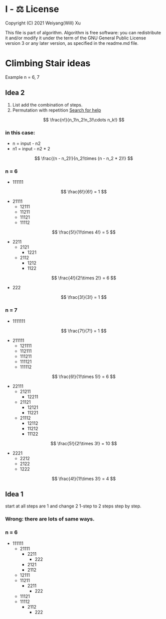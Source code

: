 # I - ⚖️ License

Copyright (C) 2021  Weiyang(Will) Xu

This file is part of algorithm.
Algorithm is free software: you can redistribute it and/or modify
it under the term of the GNU General Public License version 3 or
any later version, as specified in the readme.md file.

# Climbing Stair ideas
Example n = 6, 7

## Idea 2
1. List add the combination of steps.
2. Permutation with repetition [Search for help](https://brilliant.org/wiki/permutations-with-repetition/)

$$
\frac{n!}{n_1!n_2!n_3!\cdots n_k!}
$$

### in this case: 
- n = input - n2
- n1 = input - n2 * 2

$$
\frac{(n - n_2)!}{n_2!\times (n - n_2 * 2)!}
$$

### n = 6

- 111111

$$ \frac{6!}{6!} = 1 $$

- 21111
  - 12111
  - 11211
  - 11121
  - 11112
  
$$ \frac{5!}{1!\times 4!} = 5 $$

- 2211
  - 2121
    - 1221
  - 2112
    - 1212
    - 1122
    
$$ \frac{4!}{2!\times 2!} = 6 $$

- 222

$$ \frac{3!}{3!} = 1 $$

### n = 7

- 1111111

$$ \frac{7!}{7!} = 1 $$

- 211111
  - 121111
  - 112111
  - 111211
  - 111121
  - 111112

$$ \frac{6!}{1!\times 5!} = 6 $$

- 22111
  - 21211
    - 12211
  - 21121
    - 12121
    - 11221
  - 21112
    - 12112
    - 11212
    - 11122

$$ \frac{5!}{2!\times 3!} = 10 $$

- 2221
  - 2212
  - 2122
  - 1222

$$ \frac{4!}{1!\times 3!} = 4 $$

## Idea 1
start at all steps are 1 and change 2 1-step to 2 steps step by step.

### Wrong: there are lots of same ways.

### n = 6

- 111111
  - 21111
    - 2211
      - 222
    - 2121
    - 2112
  - 12111
  - 11211
    - 2211
      - 222
  - 11121
  - 11112
    - 2112
      - 222
